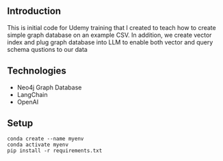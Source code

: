 ## Introduction


This is initial code for Udemy training that I created to teach how to create simple graph database on an example CSV.
In addition, we create vector index and plug graph database into LLM to enable both vector and query schema qustions to our data


## Technologies
- Neo4j Graph Database
- LangChain
- OpenAI

## Setup

```
conda create --name myenv
conda activate myenv
pip install -r requirements.txt
```